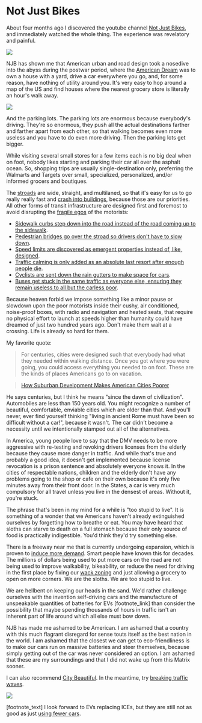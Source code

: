 Not Just Bikes
==============

About four months ago I discovered the youtube channel [Not Just Bikes](https://www.youtube.com/channel/UC0intLFzLaudFG-xAvUEO-A/videos), and immediately watched the whole thing. The experience was revelatory and painful.

![](matrix.jpg)

NJB has shown me that American urban and road design took a nosedive into the abyss during the postwar period, where the [American Dream](https://www.youtube.com/watch?v=VVUeqxXwCA0&t=1m28s "How Suburban Development Makes American Cities Poorer") was to own a house with a yard, drive a car everywhere you go, and, for some reason, have nothing of utility around you. It's very easy to hop around a map of the US and find houses where the nearest grocery store is literally an hour's walk away.

![](walkingdistance.png)

And the parking lots. The parking lots are enormous because everybody's driving. They're so enormous, they push all the actual destinations farther and farther apart from each other, so that walking becomes even more useless and you have to do even more driving. Then the parking lots get bigger. 

While visiting several small stores for a few items each is no big deal when on foot, nobody likes starting and parking their car all over the asphalt ocean. So, shopping trips are usually single-destination only, preferring the Walmarts and Targets over small, specialized, personalized, and/or informed grocers and boutiques.

The [stroads](https://www.youtube.com/watch?v=ORzNZUeUHAM&t=13s "The Ugly, Dangerous, and Inefficient Stroads found all over the US & Canada") are wide, straight, and multilaned, so that it's easy for us to go really really fast and [crash into buildings](https://www.youtube.com/watch?v=Ra_0DgnJ1uQ&t=58s "Why Cars Rarely Crash into Buildings in the Netherlands"), because those are our priorities. All other forms of transit infrastructure are designed first and foremost to avoid disrupting the [fragile egos](https://www.youtube.com/watch?v=vMed1qceJ_Q&t=8m33s "I am not a Cyclist") of the motorists:

- [Sidewalk curbs step down into the road instead of the road coming up to the sidewalk](https://www.youtube.com/watch?v=9OfBpQgLXUc&t=34s "The Dutch Solution for Safer Sidewalks").
- [Pedestrian bridges go over the stroad so drivers don't have to slow down](https://www.youtube.com/watch?v=M8F5hXqS-Ac&t=21m00s "Safe Cycling Showdown").
- [Speed limits are discovered as emergent properties instead of, like, designed](https://www.youtube.com/watch?v=bglWCuCMSWc&t=7s "The Wrong Way to Set Speed Limits - The 85th Percentile").
- [Traffic calming is only added as an absolute last resort after enough people die](https://www.youtube.com/watch?v=bAxRYrpbnuA&t=34s "Traffic Calming is Everywhere in the Netherlands").
- [Cyclists are sent down the rain gutters to make space for cars](https://twitter.com/notjustbikes/status/1431260478303518724 "If the bike stencil won't fit, that should tell you something.").
- [Buses get stuck in the same traffic as everyone else, ensuring they remain useless to all but the carless poor](https://www.youtube.com/watch?v=RQY6WGOoYis&t=1m43s "Do Your Buses Get Stuck in Traffic?").

Because heaven forbid we impose something like a minor pause or slowdown upon the poor motorists inside their cushy, air conditioned, noise-proof boxes, with radio and navigation and heated seats, that require no physical effort to launch at speeds higher than humanity could have dreamed of just two hundred years ago. Don't make them wait at a crossing. Life is already so hard for them.

My favorite quote:

> For centuries, cities were designed such that everybody had what they needed within walking distance. Once you got where you were going, you could access everything you needed to on foot. These are the kinds of places Americans go to on vacation.

> [How Suburban Development Makes American Cities Poorer](https://www.youtube.com/watch?v=VVUeqxXwCA0&t=23s)

He says centuries, but I think he means "since the dawn of civilization". Automobiles are less than 150 years old. You might recognize a number of beautiful, comfortable, enviable cities which are older than that. And you'll never, ever find yourself thinking "living in ancient Rome must have been so difficult without a car!", because it wasn't. The car didn't become a necessity until we intentionally stamped out all of the alternatives.

In America, young people love to say that the DMV needs to be more aggressive with re-testing and revoking drivers licenses from the elderly because they cause more danger in traffic. And while that's true and probably a good idea, it doesn't get implemented because license revocation is a prison sentence and absolutely everyone knows it. In the cities of respectable nations, children and the elderly don't have any problems going to the shop or cafe on their own because it's only five minutes away from their front door. In the States, a car is very much compulsory for all travel unless you live in the densest of areas. Without it, you're stuck.

The phrase that's been in my mind for a while is "too stupid to live". It is something of a wonder that we Americans haven't already extinguished ourselves by forgetting how to breathe or eat. You may have heard that sloths can starve to death on a full stomach because their only source of food is practically indigestible. You'd think they'd try something else.

There is a freeway near me that is currently undergoing expansion, which is proven to [induce more demand](https://en.wikipedia.org/wiki/Induced_demand). Smart people have known this for decades. The millions of dollars being used to put more cars on the road are not being used to improve walkability, bikeability, or reduce the need for driving in the first place by fixing our [wack zoning](https://www.youtube.com/watch?v=VVUeqxXwCA0&t=1m43s "How Suburban Development Makes American Cities Poorer") and just allowing a grocery to open on more corners. We are the sloths. We are too stupid to live.

We are hellbent on keeping our heads in the sand. We'd rather challenge ourselves with the invention self-driving cars and the manufacture of unspeakable quantities of batteries for EVs [footnote_link] than consider the possibility that maybe spending thousands of hours in traffic isn't an inherent part of life around which all else must bow down.

NJB has made me ashamed to be American. I am ashamed that a country with this much flagrant disregard for sense touts itself as the best nation in the world. I am ashamed that the closest we can get to eco-friendliness is to make our cars run on massive batteries and steer themselves, because simply getting out of the car was never considered an option. I am ashamed that these are my surroundings and that I did not wake up from this Matrix sooner.

I can also recommend [City Beautiful](https://www.youtube.com/channel/UCGc8ZVCsrR3dAuhvUbkbToQ/videos). In the meantime, try [breaking traffic waves](https://www.youtube.com/watch?v=iGFqfTCL2fs).

![](scissorhands.jpg)

[footnote_text] I look forward to EVs replacing ICEs, but they are still not as good as just [using fewer cars](https://www.youtube.com/watch?v=OObwqreAJ48&t=6 "You don't need to own a care if you don't drive to work - carsharing").
